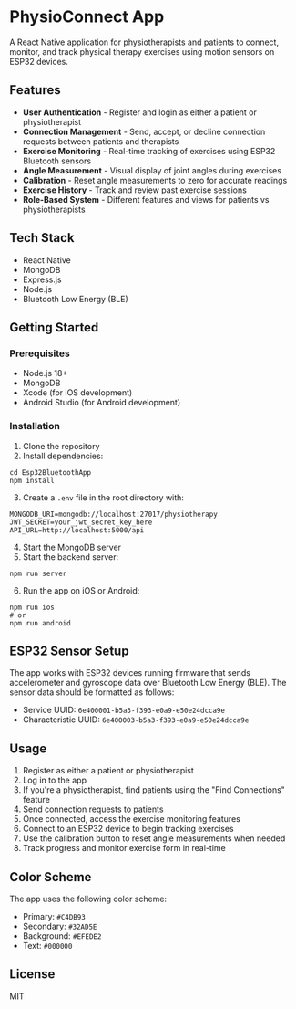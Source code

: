 # PhysioConnect App

A React Native application for physiotherapists and patients to connect, monitor, and track physical therapy exercises using motion sensors on ESP32 devices.

## Features

- **User Authentication** - Register and login as either a patient or physiotherapist
- **Connection Management** - Send, accept, or decline connection requests between patients and therapists
- **Exercise Monitoring** - Real-time tracking of exercises using ESP32 Bluetooth sensors
- **Angle Measurement** - Visual display of joint angles during exercises
- **Calibration** - Reset angle measurements to zero for accurate readings
- **Exercise History** - Track and review past exercise sessions
- **Role-Based System** - Different features and views for patients vs physiotherapists

## Tech Stack

- React Native
- MongoDB
- Express.js
- Node.js
- Bluetooth Low Energy (BLE)

## Getting Started

### Prerequisites

- Node.js 18+
- MongoDB
- Xcode (for iOS development)
- Android Studio (for Android development)

### Installation

1. Clone the repository
2. Install dependencies:
```
cd Esp32BluetoothApp
npm install
```

3. Create a `.env` file in the root directory with:
```
MONGODB_URI=mongodb://localhost:27017/physiotherapy
JWT_SECRET=your_jwt_secret_key_here
API_URL=http://localhost:5000/api
```

4. Start the MongoDB server
5. Start the backend server:
```
npm run server
```

6. Run the app on iOS or Android:
```
npm run ios
# or
npm run android
```

## ESP32 Sensor Setup

The app works with ESP32 devices running firmware that sends accelerometer and gyroscope data over Bluetooth Low Energy (BLE). The sensor data should be formatted as follows:

- Service UUID: `6e400001-b5a3-f393-e0a9-e50e24dcca9e`
- Characteristic UUID: `6e400003-b5a3-f393-e0a9-e50e24dcca9e`

## Usage

1. Register as either a patient or physiotherapist
2. Log in to the app
3. If you're a physiotherapist, find patients using the "Find Connections" feature
4. Send connection requests to patients
5. Once connected, access the exercise monitoring features
6. Connect to an ESP32 device to begin tracking exercises
7. Use the calibration button to reset angle measurements when needed
8. Track progress and monitor exercise form in real-time

## Color Scheme

The app uses the following color scheme:
- Primary: `#C4DB93`
- Secondary: `#32AD5E`
- Background: `#EFEDE2`
- Text: `#000000`

## License

MIT
